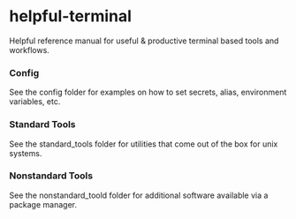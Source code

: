 # helpful-terminal
Helpful reference manual for useful &amp; productive terminal based tools and workflows.


### Config

See the config folder for examples on how to set secrets, alias, environment variables, etc.

### Standard Tools

See the standard_tools folder for utilities that come out of the box for unix systems.

### Nonstandard Tools

See the nonstandard_toold folder for additional software available via a package manager.
